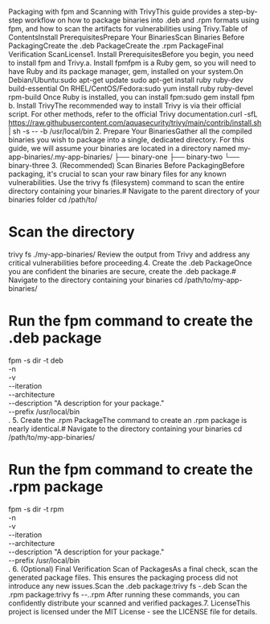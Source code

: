 Packaging with fpm and Scanning with TrivyThis guide provides a step-by-step workflow on how to package binaries into .deb and .rpm formats using fpm, and how to scan the artifacts for vulnerabilities using Trivy.Table of ContentsInstall PrerequisitesPrepare Your BinariesScan Binaries Before PackagingCreate the .deb PackageCreate the .rpm PackageFinal Verification ScanLicense1. Install PrerequisitesBefore you begin, you need to install fpm and Trivy.a. Install fpmfpm is a Ruby gem, so you will need to have Ruby and its package manager, gem, installed on your system.On Debian/Ubuntu:sudo apt-get update
sudo apt-get install ruby ruby-dev build-essential
On RHEL/CentOS/Fedora:sudo yum install ruby ruby-devel rpm-build
Once Ruby is installed, you can install fpm:sudo gem install fpm
b. Install TrivyThe recommended way to install Trivy is via their official script. For other methods, refer to the official Trivy documentation.curl -sfL https://raw.githubusercontent.com/aquasecurity/trivy/main/contrib/install.sh | sh -s -- -b /usr/local/bin
2. Prepare Your BinariesGather all the compiled binaries you wish to package into a single, dedicated directory. For this guide, we will assume your binaries are located in a directory named my-app-binaries/.my-app-binaries/
├── binary-one
├── binary-two
└── binary-three
3. (Recommended) Scan Binaries Before PackagingBefore packaging, it's crucial to scan your raw binary files for any known vulnerabilities. Use the trivy fs (filesystem) command to scan the entire directory containing your binaries.# Navigate to the parent directory of your binaries folder
cd /path/to/

# Scan the directory
trivy fs ./my-app-binaries/
Review the output from Trivy and address any critical vulnerabilities before proceeding.4. Create the .deb PackageOnce you are confident the binaries are secure, create the .deb package.# Navigate to the directory containing your binaries
cd /path/to/my-app-binaries/

# Run the fpm command to create the .deb package
fpm -s dir -t deb \
    -n <package-name> \
    -v <version> \
    --iteration <build-number> \
    --architecture <architecture> \
    --description "A description for your package." \
    --prefix /usr/local/bin \
    .
5. Create the .rpm PackageThe command to create an .rpm package is nearly identical.# Navigate to the directory containing your binaries
cd /path/to/my-app-binaries/

# Run the fpm command to create the .rpm package
fpm -s dir -t rpm \
    -n <package-name> \
    -v <version> \
    --iteration <build-number> \
    --architecture <architecture> \
    --description "A description for your package." \
    --prefix /usr/local/bin \
    .
6. (Optional) Final Verification Scan of PackagesAs a final check, scan the generated package files. This ensures the packaging process did not introduce any new issues.Scan the .deb package:trivy fs <package-name>_<version>-<build-number>_<architecture>.deb
Scan the .rpm package:trivy fs <package-name>-<version>-<build-number>.<architecture>.rpm
After running these commands, you can confidently distribute your scanned and verified packages.7. LicenseThis project is licensed under the MIT License - see the LICENSE file for details.
